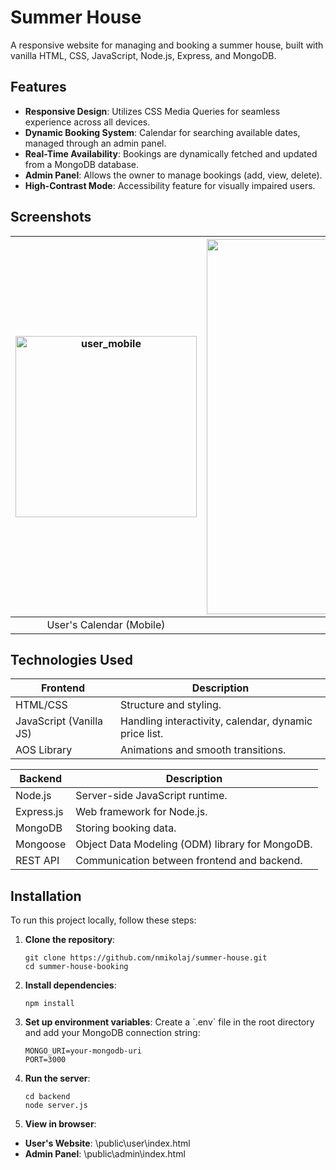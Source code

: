 
# Summer House

A responsive website for managing and booking a summer house, built with vanilla HTML, CSS, JavaScript, Node.js, Express, and MongoDB.

## Features
- **Responsive Design**: Utilizes CSS Media Queries for seamless experience across all devices.
- **Dynamic Booking System**: Calendar for searching available dates, managed through an admin panel.
- **Real-Time Availability**: Bookings are dynamically fetched and updated from a MongoDB database.
- **Admin Panel**: Allows the owner to manage bookings (add, view, delete).
- **High-Contrast Mode**: Accessibility feature for visually impaired users.

## Screenshots


| <img width="290" alt="user_mobile" src="https://github.com/user-attachments/assets/36f4dc0d-3e3e-4686-b9a8-e537606c3587"> | <img width="600" alt="admin_panel" src="https://github.com/user-attachments/assets/308149e8-65be-43cd-b8c0-d5206aa85e06"> |
|:---------------------------------------:|:---------------------------------------:|
| User's Calendar (Mobile)                | Admin Panel                          |

## Technologies Used

| **Frontend**  | **Description** |
| -------------------------  | -------------------------- |
| HTML/CSS                   | Structure and styling.  |
| JavaScript (Vanilla JS)    | Handling interactivity, calendar, dynamic price list. |
| AOS Library           | Animations and smooth transitions. |

| **Backend**  | **Description**  |
| -------------------------   | -------------------------- |
| Node.js | Server-side JavaScript runtime. |
| Express.js | Web framework for Node.js.   |
| MongoDB | Storing booking data. |
| Mongoose | Object Data Modeling (ODM) library for MongoDB. |
| REST API | Communication between frontend and backend. |

## Installation

To run this project locally, follow these steps:

1. **Clone the repository**:
    ```console
    git clone https://github.com/nmikolaj/summer-house.git
    cd summer-house-booking
    ```

2. **Install dependencies**:
    ```console
    npm install
    ```

3. **Set up environment variables**:
    Create a \`.env\` file in the root directory and add your MongoDB connection string:
    ```
    MONGO_URI=your-mongodb-uri
    PORT=3000
    ```

4. **Run the server**:
    ```console
    cd backend
    node server.js
    ```

5. **View in browser**:
- **User's Website**: \public\user\index.html
- **Admin Panel**: \public\admin\index.html

